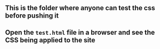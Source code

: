 ## This is the folder where anyone can test the css before pushing it

## Open the `test.html` file in a browser and see the CSS being applied to the site
